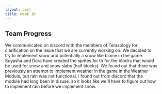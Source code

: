 ```yaml
---
layout: post
title: Week 10
---
```


## Team Progress
We communicated on discord with the members of Terasology for clarification on the issue that we are currently working on.
We decided to try to implement snow and potentially a snow like biome in the game. Suyasha and Dora have created the sprites for th
for the blocks that would be used for snow and snow slabs (half blocks). We found out that there was previously an attempt
to implement weather in the game in the Weather Module, but rain was not functional. I found out from discord that the module
had long been in disuse, so it looks like we'll have to figure out how to implement rain before we implement snow.
